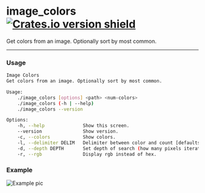 # image_colors [![Crates.io version shield](https://img.shields.io/crates/v/image_colors.svg)](https://crates.io/crates/image_colors)
Get colors from an image. Optionally sort by most common.

--------
### Usage
```bash
Image Colors
Get colors from an image. Optionally sort by most common.

Usage:
    ./image_colors [options] <path> <num-colors>
    ./image_colors (-h | --help)
    ./image_colors --version

Options:
    -h, --help              Show this screen.
    --version               Show version.
    -c, --colors            Show colors.
    -l, --delimiter DELIM   Delimiter between color and count [defaults: ' has a pixel count of: '].
    -d, --depth DEPTH       Set depth of search (how many pixels iterated by) [default: 1].
    -r, --rgb               Display rgb instead of hex.
```

### Example
![Example pic](http://i.imgur.com/1slGf0R.png)
